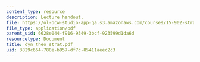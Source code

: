 ```yaml
---
content_type: resource
description: Lecture handout.
file: https://ol-ocw-studio-app-qa.s3.amazonaws.com/courses/15-902-strategic-management-i-fall-2006/3829c664780eb957df7c85411aeec2c3_dyn_theo_strat.pdf
file_type: application/pdf
parent_uid: 6628e044-f916-9349-3bcf-923599d1da6d
resourcetype: Document
title: dyn_theo_strat.pdf
uid: 3829c664-780e-b957-df7c-85411aeec2c3
---
```

